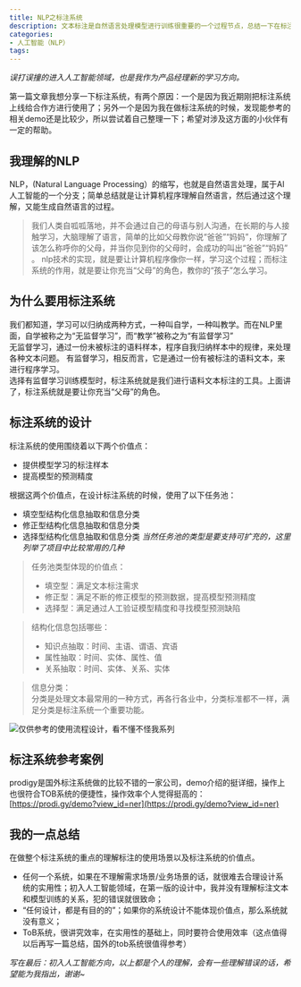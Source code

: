 ```yaml
---
title: NLP之标注系统
description: 文本标注是自然语言处理模型进行训练很重要的一个过程节点，总结一下在标注系统上的一些设计和理解。
categories:
- 人工智能（NLP）
tags:
---
```


*误打误撞的进入人工智能领域，也是我作为产品经理新的学习方向。*  

第一篇文章我想分享一下标注系统，有两个原因：一个是因为我近期刚把标注系统上线给合作方进行使用了；另外一个是因为我在做标注系统的时候，发现能参考的相关demo还是比较少，所以尝试着自己整理一下；希望对涉及这方面的小伙伴有一定的帮助。

## 我理解的NLP
NLP，(Natural Language Processing）的缩写，也就是自然语言处理，属于AI人工智能的一个分支；简单总结就是让计算机程序理解自然语言，然后通过这个理解，又能生成自然语言的过程。  
>我们人类自呱呱落地，并不会通过自己的母语与别人沟通，在长期的与人接触学习，大脑理解了语言，简单的比如父母教你说“爸爸”“妈妈”，你理解了该怎么称呼你的父母，并当你见到你的父母时，会成功的叫出“爸爸”“妈妈”  。
nlp技术的实现，就是要让计算机程序像你一样，学习这个过程；而标注系统的作用，就是要让你充当“父母”的角色，教你的“孩子”怎么学习。
## 为什么要用标注系统
我们都知道，学习可以归纳成两种方式，一种叫自学，一种叫教学。而在NLP里面，自学被称之为“无监督学习”，而“教学”被称之为“有监督学习”  
无监督学习，通过一份未被标注的语料样本，程序自我归纳样本中的规律，来处理各种文本问题。
有监督学习，相反而言，它是通过一份有被标注的语料文本，来进行程序学习。  
选择有监督学习训练模型时，标注系统就是我们进行语料文本标注的工具。上面讲了，标注系统就是要让你充当“父母”的角色。
## 标注系统的设计
标注系统的使用围绕着以下两个价值点：
- 提供模型学习的标注样本
- 提高模型的预测精度

根据这两个价值点，在设计标注系统的时候，使用了以下任务池：
- 填空型结构化信息抽取和信息分类
- 修正型结构化信息抽取和信息分类
- 选择型结构化信息抽取和信息分类
*当然任务池的类型是要支持可扩充的，这里列举了项目中比较常用的几种*
>任务池类型体现的价值点：  
>- 填空型：满足文本标注需求
>- 修正型：满足不断的修正模型的预测数据，提高模型预测精度
>- 选择型：满足通过人工验证模型精度和寻找模型预测缺陷

>结构化信息包括哪些：  
>- 知识点抽取：时间、主语、谓语、宾语
>- 属性抽取：时间、实体、属性、值
>- 关系抽取：时间、实体、关系、实体

>信息分类：  
分类是处理文本最常用的一种方式，再各行各业中，分类标准都不一样，满足分类是标注系统一个重要功能。

![仅供参考的使用流程设计，看不懂不怪我系列](../../simon1004.github.io/assets/images/biaozhu.png)
## 标注系统参考案例
prodigy是国外标注系统做的比较不错的一家公司，demo介绍的挺详细，操作上也很符合TOB系统的便捷性，操作效率个人觉得挺高的：
[https://prodi.gy/demo?view_id=ner](https://prodi.gy/demo?view_id=ner)

## 我的一点总结
在做整个标注系统的重点的理解标注的使用场景以及标注系统的价值点。
- 任何一个系统，如果在不理解需求场景/业务场景的话，就很难去合理设计系统的实用性；初入人工智能领域，在第一版的设计中，我并没有理解标注文本和模型训练的关系，犯的错误就很致命；
-  “任何设计，都是有目的的”；如果你的系统设计不能体现价值点，那么系统就没有意义；
- ToB系统，很讲究效率，在实用性的基础上，同时要符合使用效率（这点值得以后再写一篇总结，国外的tob系统很值得参考）

*写在最后：初入人工智能方向，以上都是个人的理解，会有一些理解错误的话，希望能为我指出，谢谢~*
